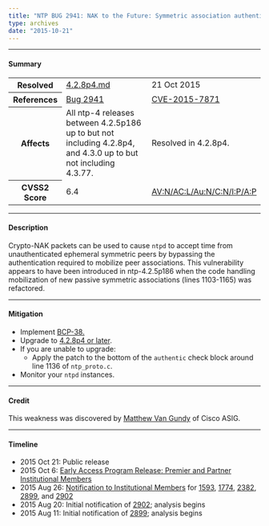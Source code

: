 ```yaml
---
title: "NTP BUG 2941: NAK to the Future: Symmetric association authentication bypass via crypto-NAK"
type: archives
date: "2015-10-21"
---
```


* * *

#### Summary

<table>
  <tbody>
	<tr>
		<th><b>Resolved</b></th>
		<td><a href="/support/securitynotice/4_2_8p4-release-announcement">4.2.8p4.md</a></td>
		<td>21 Oct 2015</td>
	</tr>
	<tr>
		<th><b>References</b></th>
		<td><a href="https://bugs.ntp.org/show_bug.cgi?id=2941">Bug 2941</a></td>
		<td><a href="https://nvd.nist.gov/vuln/detail/CVE-2015-7871">CVE-2015-7871</a></td>
	</tr>
	<tr>
		<th><b>Affects</b></th>
		<td>All ntp-4 releases between 4.2.5p186 up to but not including 4.2.8p4,<br> and 4.3.0 up to but not including 4.3.77.</td>
		<td>Resolved in 4.2.8p4.</td>
	</tr>
	<tr>
		<th><b>CVSS2 Score</b></th>
		<td>6.4</td>
		<td><a href="https://nvd.nist.gov/cvss.cfm?calculator&version=2&vector=(AV:N/AC:L/Au:N/C:N/I:P/A:P)">AV:N/AC:L/Au:N/C:N/I:P/A:P</a></td>
	</tr>	
  </tbody>	
</table>

* * *
    
#### Description 

Crypto-NAK packets can be used to cause `ntpd` to accept time from unauthenticated ephemeral symmetric peers by bypassing the authentication required to mobilize peer associations. This vulnerability appears to have been introduced in ntp-4.2.5p186 when the code handling mobilization of new passive symmetric associations (lines 1103-1165) was refactored.

* * *
    
#### Mitigation

* Implement [BCP-38.](http://www.bcp38.info)
* Upgrade to [4.2.8p4 or later](/downloads).
* If you are unable to upgrade:
  * Apply the patch to the bottom of the `authentic` check block around line 1136 of `ntp_proto.c`. 
* Monitor your `ntpd` instances. 

* * *

#### Credit

This weakness was discovered by [Matthew Van Gundy](mailto:mvangund@cisco.com) of Cisco ASIG.

* * *

#### Timeline

* 2015 Oct 21: Public release
* 2015 Oct 6: [Early Access Program Release: Premier and Partner Institutional Members](https://www.nwtime.org/membership/benefits)
* 2015 Aug 26: [Notification to Institutional Members](https://www.nwtime.org/membership/benefits) for [1593](/support/securitynotice/ntpbug1593), [1774](/support/securitynotice/ntpbug1774), [2382](/support/securitynotice/ntpbug2382), [2899](/support/securitynotice/ntpbug2899), and [2902](/support/securitynotice/ntpbug2902)
* 2015 Aug 20: Initial notification of [2902](/support/securitynotice/ntpbug2902); analysis begins
* 2015 Aug 11: Initial notification of [2899](/support/securitynotice/ntpbug2899); analysis begins